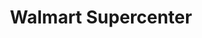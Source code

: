 ---
title: "Walmart Supercenter"
url: /frisco/walmart-supercenter-preston-road/
shop: supermarket
---